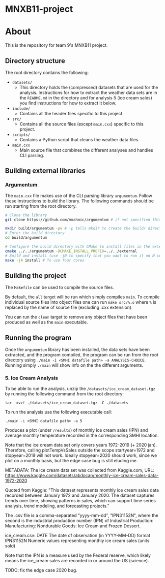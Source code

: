 # MNXB11-project
# About
This is the repository for team 9's MNXB11 project.

## Directory structure

The root directory contains the following:

* `datasets/` 
    * This directory holds the (compressed) datasets that are used for the analysis. Instructions for how to extract the weather data sets are in the `README.md` in the directory and for analysis 5 (ice cream sales) you find instructions for how to extract it below.
* `include/`
    * Contains all the header files specific to this project.
* `src/`
    * Contains all the source files (except `main.cxx`) specific to this project.
* `scripts/`
    * Contains a Python script that cleans the weather data files.
* `main.cxx`
    * Main source file that combines the different analyses and handles CLI parsing.

## Building external libraries

### Argumentum

The `main.cxx` file makes use of the CLI parsing library `argumentum`. Follow these instructions to build the library. The following commands should be run starting from the root directory.
``` sh
# Clone the library 
git clone https://github.com/mmahnic/argumentum # if not specified this automatically puts it into a directory called argumentum

mkdir build/argumentum -pv # -p tells mkdir to create the build/ directory if it does not already exist 
# Enter the build directory
cd build/argumentum

# Configure the build directory with CMake to install files in the external directory
cmake ../../argumentum -DCMAKE_INSTALL_PREFIX=../../external
# Build and install (use -jN to specify that you want to run it on N cores)
make -j4 install # To use four cores
```

## Building the project

The `Makefile` can be used to compile the source files.

By default, the `all` target will be run which simply compiles `main`. To compile individual source files into object files one can run `make src/%.o` where `%` is replaced by the name of source file (excluding .cxx extension).

You can run the `clean` target to remove any object files that have been produced as well as the `main` executable.

## Running the program

Once the `argumentum` library has been installed, the data sets have been extracted, and the program compiled, the program can be run from the root directory using `./main -i <SMHI datafile path> -a ANALYSIS-CHOICE`. Running simply `./main` will show info on the the different arguments.

### 5. Ice Cream Analysis
To be able to run the analysis, unzip the `/datasets/ice_cream_dataset.tgz` by running the following command from the root directory:

  `tar -xvzf ./datasets/ice_cream_dataset.tgz -C ./datasets`

To run the analysis use the following executable call:

  `./main -i <SMHI datafile path> -a 5`

Produces a plot (under `/results`) of monthly ice cream sales (IPN) and average monthly temperature recorded in the corresponding SMHI location. 

Note that the ice cream data set only covers years 1972-2019 (+ 2020 jan). Therefore, calling plotTempVsSales outside the scope startyear=1972 and stopyear=2019 will not work. 
Ideally stopyear=2020 should work, since we plot on a monthly basis, but the edge case bug is still eluding me.

METADATA:
The ice cream data set was collected from Kaggle.com, URL: https://www.kaggle.com/datasets/abdocan/monthly-ice-cream-sales-data-1972-2020

Quoted from Kaggle:
"This dataset represents monthly ice cream sales data recorded between January 1972 and January 2020. The dataset captures trends over time, showing patterns in sales, which can support time series analysis, trend modeling, and forecasting projects."

The .csv file is a comma-separated "yyyy-mm-dd", "IPN31152N", where the second is the industrial production number (IPN) of Industrial Production: Manufacturing: Nondurable Goods: Ice Cream and Frozen Dessert. 

ice_cream.csv:
DATE         The date of observation (in YYYY-MM-DD) format
IPN31152N	   Numeric values representing monthly ice cream sales (units sold)

Note that the IPN is a measure used by the Federal reserve, which likely means the ice_cream sales are recorded in or around the US (science).


TODO: fix the edge case 2020 bug.










